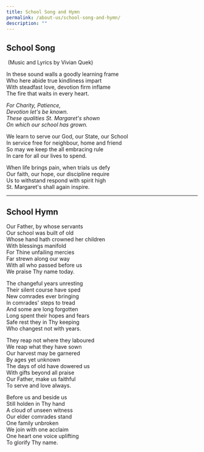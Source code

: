 ```yaml
---
title: School Song and Hymn
permalink: /about-us/school-song-and-hymn/
description: ""
---
```

## School Song

 (Music and Lyrics by Vivian Quek)
 

In these sound walls a goodly learning frame  
Who here abide true kindliness impart  
With steadfast love, devotion firm inflame  
The fire that waits in every heart.

_For Charity, Patience,  
Devotion let's be known.  
These qualities St. Margaret's shown  
On which our school has grown._

We learn to serve our God, our State, our School  
In service free for neighbour, home and friend  
So may we keep the all embracing rule  
In care for all our lives to spend.

When life brings pain, when trials us defy  
Our faith, our hope, our discipline require  
Us to withstand respond with spirit high  
St. Margaret's shall again inspire.

* * *

## School Hymn



Our Father, by whose servants  
Our school was built of old  
Whose hand hath crowned her children  
With blessings manifold  
For Thine unfailing mercies  
Far strewn along our way  
With all who passed before us  
We praise Thy name today.

The changeful years unresting  
Their silent course have sped  
New comrades ever bringing  
In comrades' steps to tread  
And some are long forgotten  
Long spent their hopes and fears  
Safe rest they in Thy keeping  
Who changest not with years.

They reap not where they laboured  
We reap what they have sown  
Our harvest may be garnered  
By ages yet unknown  
The days of old have dowered us  
With gifts beyond all praise  
Our Father, make us faithful  
To serve and love always.

Before us and beside us  
Still holden in Thy hand  
A cloud of unseen witness  
Our elder comrades stand  
One family unbroken  
We join with one acclaim  
One heart one voice uplifting  
To glorify Thy name.